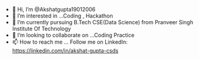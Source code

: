 - 👋 Hi, I’m @Akshatgupta19012006
- 👀 I’m interested in ...Coding , Hackathon 
- 🌱 I’m currently pursuing  B.Tech CSE(Data Science) from Pranveer Singh Institute Of Technology  
- 💞️ I’m looking to collaborate on ...Coding Practice 
- 📫 How to reach me ... Follow me on LinkedIn: https://linkedin.com/in/akshat-gupta-csds


<!---
Akshatgupta19012006/Akshatgupta19012006 is a ✨ special ✨ repository because its `README.md` (this file) appears on your GitHub profile.
You can click the Preview link to take a look at your changes.
--->
